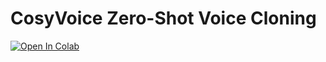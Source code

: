 # CosyVoice Zero-Shot Voice Cloning
[![Open In Colab](https://colab.research.google.com/assets/colab-badge.svg)](https://colab.research.google.com/github/neuralfalconbackup/CosyVoice-Google-Colab/blob/main/CosyVoice_Google_Colab.ipynb) <br>
